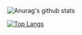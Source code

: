 
![Anurag's github stats](https://github-readme-stats.vercel.app/api?username=Jackintos&show_icons=true&theme=cobalt)

[![Top Langs](https://github-readme-stats.vercel.app/api/top-langs/?username=anuraghazra&layout=compact)](https://github.com/anuraghazra/github-readme-stats)
